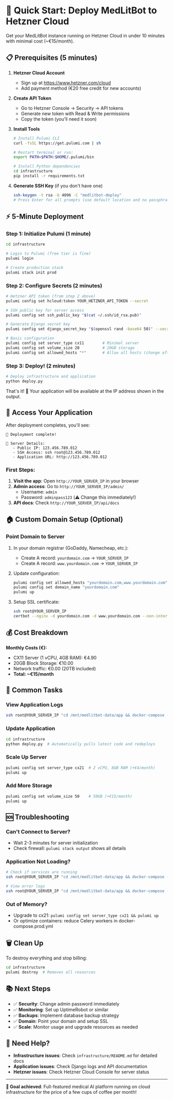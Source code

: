 # 🚀 Quick Start: Deploy MedLitBot to Hetzner Cloud

Get your MedLitBot instance running on Hetzner Cloud in under 10 minutes with minimal cost (~€15/month).

## 📋 Prerequisites (5 minutes)

1. **Hetzner Cloud Account** 
   - Sign up at https://www.hetzner.com/cloud
   - Add payment method (€20 free credit for new accounts)

2. **Create API Token**
   - Go to Hetzner Console → Security → API tokens
   - Generate new token with Read & Write permissions
   - Copy the token (you'll need it soon)

3. **Install Tools**
   ```bash
   # Install Pulumi CLI
   curl -fsSL https://get.pulumi.com | sh
   
   # Restart terminal or run:
   export PATH=$PATH:$HOME/.pulumi/bin
   
   # Install Python dependencies
   cd infrastructure
   pip install -r requirements.txt
   ```

4. **Generate SSH Key** (if you don't have one)
   ```bash
   ssh-keygen -t rsa -b 4096 -C "medlitbot-deploy"
   # Press Enter for all prompts (use default location and no passphrase)
   ```

## ⚡ 5-Minute Deployment

### Step 1: Initialize Pulumi (1 minute)
```bash
cd infrastructure

# Login to Pulumi (free tier is fine)
pulumi login

# Create production stack
pulumi stack init prod
```

### Step 2: Configure Secrets (2 minutes)
```bash
# Hetzner API token (from step 2 above)
pulumi config set hcloud:token YOUR_HETZNER_API_TOKEN --secret

# SSH public key for server access
pulumi config set ssh_public_key "$(cat ~/.ssh/id_rsa.pub)"

# Generate Django secret key
pulumi config set django_secret_key "$(openssl rand -base64 50)" --secret

# Basic configuration
pulumi config set server_type cx11        # Minimal server
pulumi config set volume_size 20          # 20GB storage
pulumi config set allowed_hosts "*"       # Allow all hosts (change after domain setup)
```

### Step 3: Deploy! (2 minutes)
```bash
# Deploy infrastructure and application
python deploy.py
```

That's it! 🎉 Your application will be available at the IP address shown in the output.

## 🔗 Access Your Application

After deployment completes, you'll see:
```
🎉 Deployment complete!

📝 Server Details:
   - Public IP: 123.456.789.012
   - SSH Access: ssh root@123.456.789.012
   - Application URL: http://123.456.789.012
```

### First Steps:
1. **Visit the app**: Open `http://YOUR_SERVER_IP` in your browser
2. **Admin access**: Go to `http://YOUR_SERVER_IP/admin/`
   - Username: `admin`
   - Password: `adminpass123` (⚠️ Change this immediately!)
3. **API docs**: Check `http://YOUR_SERVER_IP/api/docs`

## 🏠 Custom Domain Setup (Optional)

### Point Domain to Server
1. In your domain registrar (GoDaddy, Namecheap, etc.):
   - Create A record: `yourdomain.com` → `YOUR_SERVER_IP`
   - Create A record: `www.yourdomain.com` → `YOUR_SERVER_IP`

2. Update configuration:
   ```bash
   pulumi config set allowed_hosts "yourdomain.com,www.yourdomain.com"
   pulumi config set domain_name "yourdomain.com"
   pulumi up
   ```

3. Setup SSL certificate:
   ```bash
   ssh root@YOUR_SERVER_IP
   certbot --nginx -d yourdomain.com -d www.yourdomain.com --non-interactive --agree-tos --email your@email.com
   ```

## 💰 Cost Breakdown

**Monthly Costs (€):**
- CX11 Server (1 vCPU, 4GB RAM): €4.90
- 20GB Block Storage: €10.00
- Network traffic: €0.00 (20TB included)
- **Total: ~€15/month**

## 🔧 Common Tasks

### View Application Logs
```bash
ssh root@YOUR_SERVER_IP "cd /mnt/medlitbot-data/app && docker-compose -f docker-compose.prod.yml logs -f web"
```

### Update Application
```bash
cd infrastructure
python deploy.py  # Automatically pulls latest code and redeploys
```

### Scale Up Server
```bash
pulumi config set server_type cx21  # 2 vCPU, 8GB RAM (+€4/month)
pulumi up
```

### Add More Storage
```bash
pulumi config set volume_size 50    # 50GB (+€15/month)
pulumi up
```

## 🆘 Troubleshooting

### Can't Connect to Server?
- Wait 2-3 minutes for server initialization
- Check firewall: `pulumi stack output` shows all details

### Application Not Loading?
```bash
# Check if services are running
ssh root@YOUR_SERVER_IP "cd /mnt/medlitbot-data/app && docker-compose -f docker-compose.prod.yml ps"

# View error logs
ssh root@YOUR_SERVER_IP "cd /mnt/medlitbot-data/app && docker-compose -f docker-compose.prod.yml logs web"
```

### Out of Memory?
- Upgrade to cx21: `pulumi config set server_type cx21 && pulumi up`
- Or optimize containers: reduce Celery workers in docker-compose.prod.yml

## 🗑️ Clean Up

To destroy everything and stop billing:
```bash
cd infrastructure
pulumi destroy  # Removes all resources
```

## 📚 Next Steps

- ✅ **Security**: Change admin password immediately
- ✅ **Monitoring**: Set up UptimeRobot or similar
- ✅ **Backups**: Implement database backup strategy  
- ✅ **Domain**: Point your domain and setup SSL
- ✅ **Scale**: Monitor usage and upgrade resources as needed

## 🤝 Need Help?

- **Infrastructure issues**: Check `infrastructure/README.md` for detailed docs
- **Application issues**: Check Django logs and API documentation
- **Hetzner issues**: Check Hetzner Cloud Console for server status

---

**🎯 Goal achieved**: Full-featured medical AI platform running on cloud infrastructure for the price of a few cups of coffee per month!
